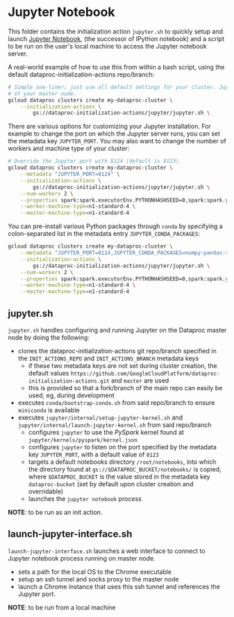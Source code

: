 # Jupyter Notebook

This folder contains the initialization action `jupyter.sh` to quickly setup and launch [Jupyter Notebook](http://jupyter.org/), (the successor of IPython notebook) and a script to be run on the user's local machine to access the Jupyter notebook server.

A real-world example of how to use this from within a bash script, using the default dataproc-initialization-actions repo/branch:

```bash
# Simple one-liner; just use all default settings for your cluster. Jupyter will run on port 8123
# of your master node.
gcloud dataproc clusters create my-dataproc-cluster \
    --initialization-actions \
        gs://dataproc-initialization-actions/jupyter/jupyter.sh \
```

There are various options for customizing your Jupyter installation. For example to change the port
on which the Jupyter server runs, you can set the metadata key `JUPYTER_PORT`. You may also want
to change the number of workers and machine type of your cluster:

```bash
# Override the Jupyter port with 8124 (default is 8123)
gcloud dataproc clusters create my-dataproc-cluster \
    --metadata "JUPYTER_PORT=8124" \
    --initialization-actions \
        gs://dataproc-initialization-actions/jupyter/jupyter.sh \
    --num-workers 2 \
    --properties spark:spark.executorEnv.PYTHONHASHSEED=0,spark:spark.yarn.am.memory=1024m \
    --worker-machine-type=n1-standard-4 \
    --master-machine-type=n1-standard-4
```
You can pre-install various Python packages through `conda` by specifying a colon-separated
list in the metadata entry `JUPYTER_CONDA_PACKAGES`:

```bash
gcloud dataproc clusters create my-dataproc-cluster \
    --metadata "JUPYTER_PORT=8124,JUPYTER_CONDA_PACKAGES=numpy:pandas:scikit-learn" \
    --initialization-actions \
        gs://dataproc-initialization-actions/jupyter/jupyter.sh \
    --num-workers 2 \
    --properties spark:spark.executorEnv.PYTHONHASHSEED=0,spark:spark.yarn.am.memory=1024m \
    --worker-machine-type=n1-standard-4 \
    --master-machine-type=n1-standard-4
```

## jupyter.sh

`jupyter.sh` handles configuring and running Jupyter on the Dataproc master node by doing the following:

- clones the dataproc-initialization-actions git repo/branch specified in the `INIT_ACTIONS_REPO` and `INIT_ACTIONS_BRANCH` metadata keys
  - if these two metadata keys are not set during cluster creation, the default values `https://github.com/GoogleCloudPlatform/dataproc-initialization-actions.git` and `master` are used
  - this is provided so that a fork/branch of the main repo can easily be used, eg, during development
- executes `conda/bootstrap-conda.sh` from said repo/branch to ensure `miniconda` is available
- executes `jupyter/internal/setup-jupyter-kernel.sh` and `jupyter/internal/launch-jupyter-kernel.sh` from said repo/branch
  - configures `jupyter` to use the *PySpark* kernel found at `jupyter/kernels/pyspark/kernel.json`
  - configures `jupyter` to listen on the port specified by the metadata key `JUPYTER_PORT`, with a default value of `8123`
  - targets a default notebooks directory `/root/notebooks`, into which the directory found at `gs://$DATAPROC_BUCKET/notebooks/` is copied, where `$DATAPROC_BUCKET` is the value stored in the metadata key `dataproc-bucket` (set by default upon cluster creation and overridable)
  - launches the `jupyter notebook` process

**NOTE**: to be run as an init action.


## launch-jupyter-interface.sh

`launch-jupyter-interface.sh` launches a web interface to connect to Jupyter notebook process running on master node.

- sets a path for the local OS to the Chrome executable
- setup an ssh tunnel and socks proxy to the master node
- launch a Chrome instance that uses this ssh tunnel and references the Jupyter port.

**NOTE**: to be run from a local machine
 
